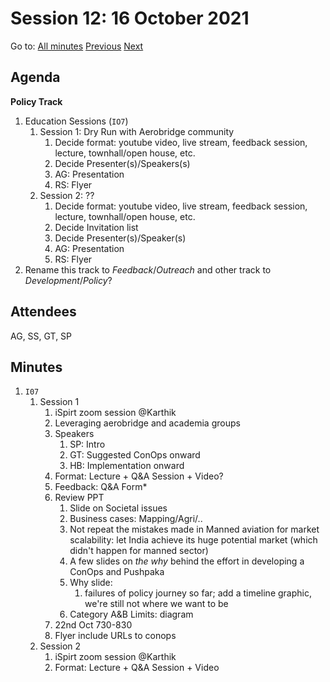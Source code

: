 # Session 12: 16 October 2021

Go to: [All minutes](../../index.md) [Previous](./../10/12.md) [Next](../10/19.md)

## Agenda

**Policy Track**

1. Education Sessions (`IO7`)
   1. Session 1: Dry Run with Aerobridge community
      1. Decide format: youtube video, live stream, feedback session, lecture, townhall/open house, etc.
      1. Decide Presenter(s)/Speakers(s)
      1. AG: Presentation
      1. RS: Flyer
   1. Session 2: ??
      1. Decide format: youtube video, live stream, feedback session, lecture, townhall/open house, etc.
      1. Decide Invitation list
      1. Decide Presenter(s)/Speaker(s)
      1. AG: Presentation
      1. RS: Flyer
1. Rename this track to *Feedback*/*Outreach* and other track to *Development*/*Policy*?

## Attendees

AG, SS, GT, SP

## Minutes

1. `I07`
    1. Session 1
        1. iSpirt zoom session @Karthik
        2. Leveraging aerobridge and academia groups
        3. Speakers
            1. SP: Intro
            2. GT: Suggested ConOps onward
            3. HB: Implementation onward 
        4. Format: Lecture + Q&A Session + Video?
        5. Feedback: Q&A Form*
        6. Review PPT
            1. Slide on Societal issues 
            2. Business cases: Mapping/Agri/..
            3. Not repeat the mistakes made in Manned aviation for market scalability: let India achieve its huge potential market (which didn't happen for manned sector) 
            4. A few slides on *the why* behind the effort in developing a ConOps and Pushpaka
            5. Why slide:
                1. failures of policy journey so far; add a timeline graphic, we're still not where we want to be
            6. Category A&B Limits: diagram
        7. 22nd Oct 730-830
        8. Flyer include URLs to conops 
    2. Session 2
        1. iSpirt zoom session @Karthik
        2. Format: Lecture + Q&A Session + Video

